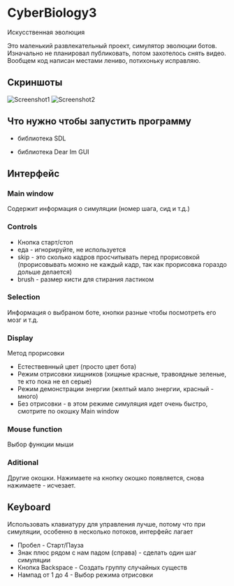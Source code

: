 # CyberBiology3
Искусственная эволюция

Это маленький развлекательный проект, симулятор эволюции ботов. Изначально не планировал публиковать, потом захотелось снять видео. Вообщем код написан местами лениво, потихоньку исправляю. 


## Скриншоты

![Screenshot1](/Screenshots/1.png?raw=true "Screenshot1")
![Screenshot2](/Screenshots/3.png?raw=true "Screenshot2")


## Что нужно чтобы запустить программу

+ библиотека SDL

+ библиотека Dear Im GUI


## Интерфейс

### Main window
Содержит информация о симуляции (номер шага, сид и т.д.)

### Controls
+ Кнопка старт/стоп
+ еда - игнорируйте, не используется
+ skip - это сколько кадров просчитывать перед прорисовкой (прорисовывать можно не каждый кадр, так как прорисовка гораздо дольше делается)
+ brush - размер кисти для стирания ластиком

### Selection
Информация о выбраном боте, кнопки разные чтобы посмотреть его мозг и т.д.

### Display
Метод прорисовки
+ Естествевнный цвет (просто цвет бота)
+ Режим отрисовки хищников (хищные красные, травоядные зеленые, те кто пока не ел серые)
+ Режим демонстрации энергии (желтый мало энергии, красный - много)
+ Без отрисовки - в этом режиме симуляция идет очень быстро, смотрите по окошку Main window

### Mouse function
Выбор функции мыши

### Aditional
Другие окошки. Нажимаете на кнопку окошко появляется, снова нажимаете - исчезает.

## Keyboard

Использовать клавиатуру для управления лучше, потому что при симуляции, особенно в несколько потоков, интерфейс лагает

+ Пробел - Старт/Пауза
+ Знак плюс рядом с нам падом (справа) - сделать один шаг симуляции
+ Кнопка Backspace - Создать группу случайных существ
+ Нампад от 1 до 4 - Выбор режима отрисовки
